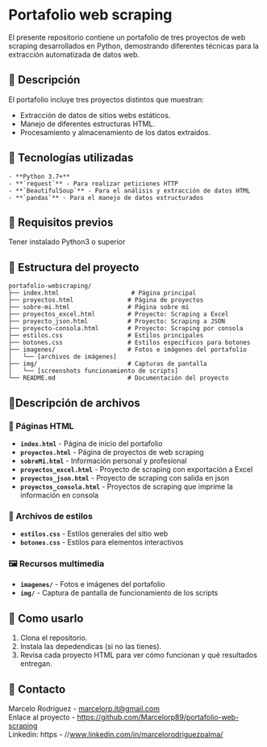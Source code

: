 # Portafolio web scraping
El presente repositorio contiene un portafolio de tres proyectos de web scraping desarrollados en Python, demostrando diferentes técnicas para la extracción automatizada de datos web.

## :page_facing_up: Descripción
El portafolio incluye tres proyectos distintos que muestran:
- Extracción de datos de sitios webs estáticos.
- Manejo de diferentes estructuras HTML.
- Procesamiento y almacenamiento de los datos extraidos.

## :wrench: Tecnologías utilizadas
```
- **Python 3.7+**
- **`request`** - Para realizar peticiones HTTP
- **`BeautifulSoup`** - Para el análisis y extracción de datos HTML
- **`pandas`** - Para el manejo de datos estructurados
```
## :page_facing_up: Requisitos previos

Tener instalado Python3 o superior

## 📁 Estructura del proyecto
```
portafolio-webscraping/
├── index.html                    # Página principal
├── proyectos.html               # Página de proyectos
├── sobre-mi.html                # Página sobre mí
├── proyectos_excel.html         # Proyecto: Scraping a Excel
├── proyecto_json.html           # Proyecto: Scraping a JSON
├── proyecto-consola.html        # Proyecto: Scraping por consola
├── estilos.css                  # Estilos principales
├── botones.css                  # Estilos específicos para botones
├── imagenes/                    # Fotos e imágenes del portafolio
│   └── [archivos de imágenes]
├── img/                         # Capturas de pantalla
│   └── [screenshots funcionamiento de scripts]
└── README.md                    # Documentación del proyecto
```
## 📃Descripción de archivos

### 📑 Páginas HTML

- **`index.html`** - Página de inicio del portafolio
- **`proyectos.html`** - Página de proyectos de web scraping
- **`sobreMi.html`** - Información personal y profesional
- **`proyectos_excel.html`** - Proyecto de scraping con exportación a Excel
- **`proyectos_json.html`** - Proyecto de scraping con salida en json
- **`proyectos_consola.html`** - Proyectos de scraping que imprime la información en consola

### 🎨 Archivos de estilos

- **`estilos.css`** - Estilos generales del sitio web
- **`botones.css`** - Estilos para elementos interactivos

### 🖼️ Recursos multimedia

- **`imagenes/`** - Fotos e imágenes del portafolio
- **`img/`** - Captura de pantalla de funcionamiento de los scripts

## :rocket: Como usarlo

1. Clona el repositorio.
2. Instala las depedendicas (si no las tienes).
3. Revisa cada proyecto HTML para ver cómo funcionan y qué resultados entregan.

## 📧 Contacto
Marcelo Rodríguez - marcelorp.it@gmail.com </br>
Enlace al proyecto - https://github.com/Marcelorp89/portafolio-web-scraping </br>
Linkedin: https - //www.linkedin.com/in/marcelorodriguezpalma/

